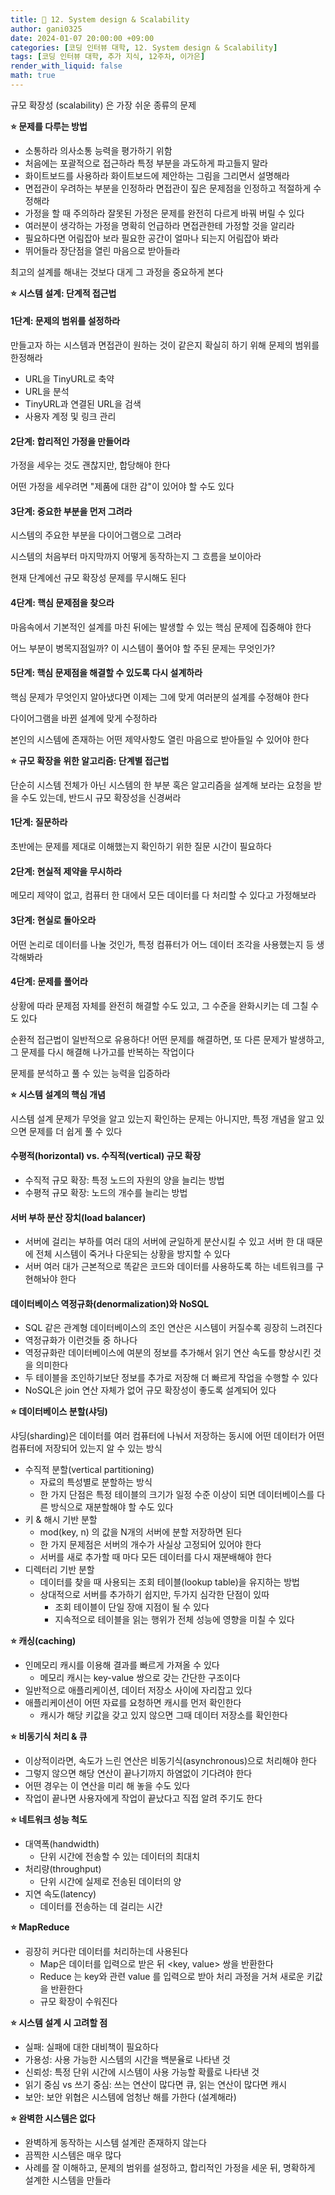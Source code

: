 ```yaml
---
title: 🐢 12. System design & Scalability
author: gani0325
date: 2024-01-07 20:00:00 +09:00
categories: [코딩 인터뷰 대학, 12. System design & Scalability]
tags: [코딩 인터뷰 대학, 추가 지식, 12주차, 이가은]
render_with_liquid: false
math: true
---
```


규모 확장성 (scalability) 은 가장 쉬운 종류의 문제

**⭐ 문제를 다루는 방법**

- 소통하라
  의사소통 능력을 평가하기 위함
- 처음에는 포괄적으로 접근하라
  특정 부분을 과도하게 파고들지 말라
- 화이트보드를 사용하라
  화이트보드에 제안하는 그림을 그리면서 설명해라
- 면접관이 우려하는 부분을 인정하라
  면접관이 짚은 문제점을 인정하고 적절하게 수정해라
- 가정을 할 때 주의하라
  잘못된 가정은 문제를 완전히 다르게 바꿔 버릴 수 있다
- 여러분이 생각하는 가정을 명확히 언급하라
  면접관한테 가정할 것을 알리라
- 필요하다면 어림잡아 보라
  필요한 공간이 얼마나 되는지 어림잡아 봐라
- 뛰어들라
  장단점을 열린 마음으로 받아들라

최고의 설계를 해내는 것보다 대게 그 과정을 중요하게 본다

**⭐ 시스템 설계: 단계적 접근법**

#### 1단계: 문제의 범위를 설정하라

만들고자 하는 시스템과 면접관이 원하는 것이 같은지 확실히 하기 위해 문제의 범위를 한정해라

- URL을 TinyURL로 축약
- URL을 분석
- TinyURL과 연결된 URL을 검색
- 사용자 계정 및 링크 관리

#### 2단계: 합리적인 가정을 만들어라

가정을 세우는 것도 괜찮지만, 합당해야 한다

어떤 가정을 세우려면 "제품에 대한 감"이 있어야 할 수도 있다

#### 3단계: 중요한 부분을 먼저 그려라

시스템의 주요한 부분을 다이어그램으로 그려라

시스템의 처음부터 마지막까지 어떻게 동작하는지 그 흐름을 보이아라

현재 단계에선 규모 확장성 문제를 무시해도 된다

#### 4단계: 핵심 문제점을 찾으라

마음속에서 기본적인 설계를 마친 뒤에는 발생할 수 있는 핵심 문제에 집중해야 한다

어느 부분이 병목지점일까? 이 시스템이 풀어야 할 주된 문제는 무엇인가?

#### 5단계: 핵심 문제점을 해결할 수 있도록 다시 설계하라

핵심 문제가 무엇인지 알아냈다면 이제는 그에 맞게 여러분의 설계를 수정해야 한다

다이어그램을 바뀐 설계에 맞게 수정하라

본인의 시스템에 존재하는 어떤 제약사항도 열린 마음으로 받아들일 수 있어야 한다

**⭐ 규모 확장을 위한 알고리즘: 단계별 접근법**

단순히 시스템 전체가 아닌 시스템의 한 부분 혹은 알고리즘을 설계해 보라는 요청을 받을 수도 있는데, 반드시 규모 확장성을 신경써라

#### 1단계: 질문하라

초반에는 문제를 제대로 이해했는지 확인하기 위한 질문 시간이 필요하다

#### 2단계: 현실적 제약을 무시하라

메모리 제약이 없고, 컴퓨터 한 대에서 모든 데이터를 다 처리할 수 있다고 가정해보라

#### 3단계: 현실로 돌아오라

어떤 논리로 데이터를 나눌 것인가, 특정 컴퓨터가 어느 데이터 조각을 사용했는지 등 생각해봐라

#### 4단계: 문제를 풀어라

상황에 따라 문제점 자체를 완전히 해결할 수도 있고, 그 수준을 완화시키는 데 그칠 수도 있다

순환적 접근법이 일반적으로 유용하다! 어떤 문제를 해결하면, 또 다른 문제가 발생하고, 그 문제를 다시 해결해 나가고를 반복하는 작업이다

문제를 분석하고 풀 수 있는 능력을 입증하라

**⭐ 시스템 설계의 핵심 개념**

시스템 설계 문제가 무엇을 알고 있는지 확인하는 문제는 아니지만, 특정 개념을 알고 있으면 문제를 더 쉽게 풀 수 있다

#### 수평적(horizontal) vs. 수직적(vertical) 규모 확장

- 수직적 규모 확장: 특정 노드의 자원의 양을 늘리는 방법
- 수평적 규모 확장: 노드의 개수를 늘리는 방법

#### 서버 부하 분산 장치(load balancer)

- 서버에 걸리는 부하를 여러 대의 서버에 균일하게 분산시킬 수 있고 서버 한 대 때문에 전체 시스템이 죽거나 다운되는 상황을 방지할 수 있다
- 서버 여러 대가 근본적으로 똑같은 코드와 데이터를 사용하도록 하는 네트워크를 구현해놔야 한다

#### 데이터베이스 역정규화(denormalization)와 NoSQL

- SQL 같은 관계형 데이터베이스의 조인 연산은 시스템이 커질수록 굉장히 느려진다
- 역정규화가 이런것들 중 하나다
- 역정규화란 데이터베이스에 여분의 정보를 추가해서 읽기 연산 속도를 향상시킨 것을 의미한다
- 두 테이블을 조인하기보단 정보를 추가로 저장해 더 빠르게 작업을 수행할 수 있다
- NoSQL은 join 연산 자체가 없어 규모 확장성이 좋도록 설계되어 있다

**⭐ 데이터베이스 분할(샤딩)**

샤딩(sharding)은 데이터를 여러 컴퓨터에 나눠서 저장하는 동시에 어떤 데이터가 어떤 컴퓨터에 저장되어 있는지 알 수 있는 방식

- 수직적 분할(vertical partitioning)
  - 자료의 특성별로 분할하는 방식
  - 한 가지 단점은 특정 테이블의 크기가 일정 수준 이상이 되면 데이터베이스를 다른 방식으로 재분할해야 할 수도 있다
- 키 & 해시 기반 분할
  - mod(key, n) 의 값을 N개의 서버에 분할 저장하면 된다
  - 한 가지 문제점은 서버의 개수가 사실상 고정되어 있어야 한다
  - 서버를 새로 추가할 때 마다 모든 데이터를 다시 재분배해야 한다
- 디렉터리 기반 분할
  - 데이터를 찾을 때 사용되는 조회 테이블(lookup table)을 유지하는 방법
  - 상대적으로 서버를 추가하기 쉽지만, 두가지 심각한 단점이 있따
    - 조회 테이블이 단일 장애 지점이 될 수 있다
    - 지속적으로 테이블을 읽는 행위가 전체 성능에 영향을 미칠 수 있다

**⭐ 캐싱(caching)**

- 인메모리 캐시를 이용해 결과를 빠르게 가져올 수 있다
  - 메모리 캐시는 key-value 쌍으로 갖는 간단한 구조이다
- 일반적으로 애플리케이션, 데이터 저장소 사이에 자리잡고 있다
- 애플리케이션이 어떤 자료를 요청하면 캐시를 먼저 확인한다
  - 캐시가 해당 키값을 갖고 있지 않으면 그때 데이터 저장소를 확인한다

**⭐ 비동기식 처리 & 큐**

- 이상적이라면, 속도가 느린 연산은 비동기식(asynchronous)으로 처리해야 한다
- 그렇지 않으면 해당 연산이 끝나기까지 하염없이 기다려야 한다
- 어떤 경우는 이 연산을 미리 해 놓을 수도 있다
- 작업이 끝나면 사용자에게 작업이 끝났다고 직접 알려 주기도 한다

**⭐ 네트워크 성능 척도**

- 대역폭(handwidth)
  - 단위 시간에 전송할 수 있는 데이터의 최대치
- 처리량(throughput)
  - 단위 시간에 실제로 전송된 데이터의 양
- 지연 속도(latency)
  - 데이터를 전송하는 데 걸리는 시간

**⭐ MapReduce**

- 굉장히 커다란 데이터를 처리하는데 사용된다
  - Map은 데이터를 입력으로 받은 뒤 <key, value> 쌍을 반환한다
  - Reduce 는 key와 관련 value 를 입력으로 받아 처리 과정을 거쳐 새로운 키값을 반환한다
  - 규모 확장이 수워진다

**⭐ 시스템 설계 시 고려할 점**

- 실패: 실패에 대한 대비책이 필요하다
- 가용성: 사용 가능한 시스템의 시간을 백분율로 나타낸 것
- 신뢰성: 특정 단위 시간에 시스템이 사용 가능할 확률로 나타낸 것
- 읽기 중심 vs 쓰기 중심: 쓰는 연산이 많다면 큐, 읽는 연산이 많다면 캐시
- 보안: 보안 위협은 시스템에 엄청난 해를 가한다 (설계해라)

**⭐ 완벽한 시스템은 없다**

- 완벽하게 동작하는 시스템 설계란 존재하지 않는다
- 끔찍한 시스템은 매우 많다
- 사례를 잘 이해하고, 문제의 범위를 설정하고, 합리적인 가정을 세운 뒤, 명확하게 설계한 시스템을 만들라
